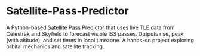 # Satellite-Pass-Predictor
A Python-based Satellite Pass Predictor that uses live TLE data from Celestrak and Skyfield to forecast visible ISS passes. Outputs rise, peak (with altitude), and set times in local timezone. A hands-on project exploring orbital mechanics and satellite tracking.
